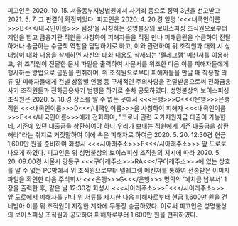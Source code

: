피고인은 2020. 10. 15. 서울동부지방법원에서 사기죄 등으로 징역 3년을 선고받고 2021. 5. 7. 그 판결이 확정되었다.
피고인은 2020. 4. 20.경 일명 ‘<<<내국인이름>>>B<<</내국인이름>>> 팀장'을 사칭하는 성명불상의 보이스피싱 조직원으로부터 제안을 받고 금융기관 직원을 사칭하여 피해자들을 직접 만나 피해금원을 수금하여 전달하거나 송금하는 수금책 역할을 담당하기로 하고, 이와 관련하여 위 조직원과 대화 시 상대방이 대화 내용을 삭제하면 자신의 대화 내용도 삭제되는 ‘텔레그램' 메신저를 이용하고, 위 조직원이 전달한 문서 파일을 출력하여 사문서를 위조한 다음 이를 피해자들에게 행사하는 방법으로 금원을 편취하며, 위 조직원으로부터 피해자들을 만날 때 착용할 의류 및 피해자들에게 건넬 상황별 언행 등 구체적인 주의사항을 전달받음으로써 전화금융사기 조직원들과 전화금융사기 범행을 하기로 순차 공모하였다.
성명불상의 보이스피싱 조직원은 2020. 5. 18.경 장소를 알 수 없는 곳에서 <<<은행>>>C<<</은행>>>은행 직원 <<<내국인이름>>>D<<</내국인이름>>>을 사칭하여 피해자 <<<내국인이름>>>E<<</내국인이름>>>에게 전화하여, "코로나 관련 국가지원자금 대출이 가능한데, 기존에 있던 대출금을 상환하여야 하니 우리가 보내는 직원에게 기존 대출금을 상환해라"라는 취지로 거짓말하여 이에 속은 피해자로 하여금 2020. 5. 20. 12:30경 현금 1,600만 원을 준비하여 화성시 <<<시아래주소>>>F<<</시아래주소>>> 앞 도로로 나오게 하였다.
피고인은 위 성명불상의 보이스피싱 조직원의 지시에 따라 2020. 5. 20. 09:00경 서울시 강동구 <<<구아래주소>>>RA<<</구아래주소>>>에 있는 상호를 알 수 없는 PC방에서 위 조직원으로부터 텔레그램 메신저를 통하여 전송받은 이미지 파일을 확인한 다음 주식회사 <<<은행>>>G<<</은행>>> 명의의 ‘예치금 납부서' 1장을 출력한 후, 같은 날 12:30경 화성시 <<<시아래주소>>>F<<</시아래주소>>> 앞 도로에서 피해자를 만나 위 서류를 제시한 다음 피해자로부터 현금 1,600만 원을 건네받아 이를 위 조직원이 지정한 계좌에 무통장 송금하였다.
이로써 피고인은 성명불상의 보이스피싱 조직원과 공모하여 피해자로부터 1,600만 원을 편취하였다.
